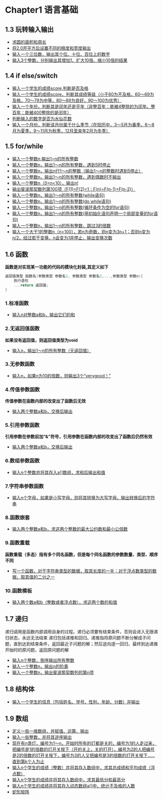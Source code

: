 # Chapter1  语言基础

## 1.3 玩转输入输出
- [求圆的面积和周长](01.cpp)
- [将2.0开平方后设置不同的精度和宽度输出](02.cpp)
- [输入一个三位数，输出其个位、十位、百位上的数字](03.cpp)
- [输入3个整数，分别输出其增加1、扩大10倍、缩小10倍的结果](04.cpp)
## 1.4 if else/switch
- [输入一个学生的成绩score,判断是否及格](05.cpp)
- [输入一个学生的成绩score，判断其成绩等级（小于60为不及格，60～69为及格，70～79为中等，80～89为良好，90～100为优秀）](06.cpp)
- [输入一个年份，判断其是闰年还是平年（非整百年：能被4整除的为闰年。整百年：能被400整除的是闰年）](07.cpp)
- [判断输入的数字是否为水仙花数](08.cpp)
- [输入一个月份，判断该月份属于什么季节（在阳历中，3～5月为春季，6～8月为夏季，9～11月为秋季，12月至来年2月为冬季）](09.cpp)
## 1.5 for/while
- [输入一个整数n,输出1~n的所有整数](10.cpp)
- [输入一个整数n，输出1～n的所有整数，遇到5时停止](11.cpp)
- [输入一个整数n，输出n行1～n的整数（输出1～n的整数时遇到5停止）](12.cpp)
- [输入一个整数n，输出1～n的所有整数，遇到偶数时不输出](13.cpp)
- [输入一个整数n（0<n<10），输出n!](14.cpp)
- [输出斐波那契数列第100项（F(1)=F(2)=1；F(n)=F(n-1)+F(n-2)）](15.cpp)
- [输入一个整数n，输出1～n的所有整数(while语句)](16.cpp)
- [输入一个整数n，输出1～n的所有整数(do while语句)](17.cpp)
- [输入一个整数n，输出1～n的所有整数(循环条件为空的for语句)](18.cpp)
- [输入一个整数n，输出1～n的所有整数(用初始化语句声明一个局部变量的for语句)](19.cpp)
- [输入一个整数n，输出1～n的所有整数，跳过3的倍数](20.cpp)
- [输入一个大于1的整数n（n<100），若n为奇数，则n变为3n+1；否则n变为n/2。经过若干变换，n会变为1并停止，输出变换次数](21.cpp)
## 1.6 函数
**函数是对实现某一功能的代码的模块化封装,其定义如下**
```c++
返回值类型 函数名(参数类型 参数名1, 参数类型 参数名2,...,参数类型 参数n){
    执行语句
    ...return 返回值;
}
```

### 1.标准函数
- [输入n对整数a和b，输出它们的和](22.cpp)
### 2.无返回值函数
**如果没有返回值，则返回值类型为void**
- [输入n，输出1～n的所有整数（无返回值）](23.cpp)
### 3.无参数函数
- [输入n，如果n为10的倍数，则输出3个“verygood！”](24.cpp)
### 4.传值参数函数
**传值参数在函数内部的改变出了函数后无效**
- [输入两个整数a和b，交换后输出](25.cpp)
### 5.引用参数函数
**引用参数在参数前加“&”符号，引用参数在函数内部的改变出了函数后仍然有效**
- [输入两个整数a和b，交换后输出](26.cpp)
### 6.数组参数函数
- [输入n个整数并将其存入a[]数组，求和后输出和值](27.cpp)
### 7.字符串参数函数
- [输入n个字母，如果是小写字母，则将其转换为大写字母，输出转换后的字符串](28.cpp)
### 8.函数嵌套
- [输入两个整数a和b，求这两个整数的最大公约数和最小公倍数](29.cpp)
### 9.函数重载
**函数重载（多态）指有多个同名函数，但是每个同名函数的参数数量、类型、顺序不同**
- [写一个函数，对于字符串类型的数据，取其长度的一半；对于浮点数类型的数据，取其值的二分之一](30.cpp)
### 10.函数模板
- [输入两个数a和b（整数或者浮点数），求这两个数的和值](31.cpp)
## 1.7 递归
递归调用是函数内部调用自身的过程。递归必须要有结束条件，否则会进入无限递归状态，永远无法结束
递归包括递推和回归。递推指将原问题不断分解成子问题，直到达到结束条件，返回最近子问题的解；然后逆向逐一回归，最终到达递推开始时的原问题，返回原问题的解
- [输入n个整数，倒序输出所有整数](32.cpp)
- [输入一个整数n，输出n的阶乘](33.cpp)
- [输入一个整数n，输出斐波那契数列的第n项](34.cpp)
## 1.8 结构体
- [输入一个学生的信息（包括姓名、学号、性别、年龄、分数）并输出](35.cpp)
## 1.9 数组
- [定义一些一维数组，并赋值、运算、输出](36.cpp)
- [输入一些整数，并将其逆序输出](37.cpp)
- [现在有n盏灯，编号为1～n，开始时所有的灯都是关的，编号为1的人走过来，把编号是1的倍数的灯开关按下（开的关上，关的打开），编号为2的人把编号是2的倍数的灯开关按下，编号为3的人又把编号是3的倍数的灯开关按下……直到第k个人为止](38.cpp)
- [输入n个学生的成绩（整数）并将其存入数组中，求其总成绩和平均成绩（浮点数）](39.cpp)
- [输入n个学生的成绩并将其存入数组中，求其最低分和最高分](40.cpp)
- [输入n个学生的成绩并将其存入动态数组a[]中，统计不及格的人数](41.cpp)
- [蛇形矩阵](42.cpp)